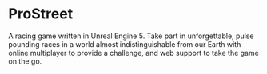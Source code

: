 # ProStreet
A racing game written in Unreal Engine 5. Take part in unforgettable, pulse pounding races in a world almost indistinguishable from our Earth with online multiplayer to provide a challenge, and web support to take the game on the go.
